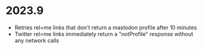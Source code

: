 # 2023.9

- Retries rel=me links that don't return a mastodon profile after 10 minutes
- Twitter rel=me links immediately return a "notProfile" response without any network calls
